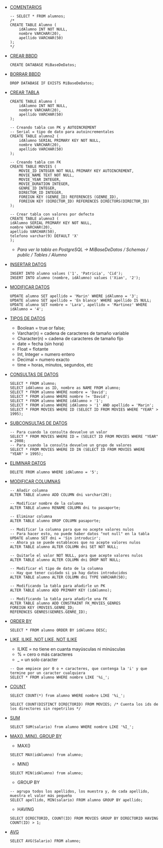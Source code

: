- [COMENTARIOS]()
	~~~
 	-- SELECT * FROM alumnos;
	/*
  	CREATE TABLE Alumno (
		idAlumno INT NOT NULL,
		nombre VARCHAR(20),
		apellido VARCHAR(50)
	);
	*/
   	~~~
   	
- [CREAR BBDD]()
	~~~
	CREATE DATABASE MiBaseDeDatos;
	~~~
- [BORRAR BBDD]()
	~~~
	DROP DATABASE IF EXISTS MiBaseDeDatos;
	~~~

 - [CREAR TABLA]()
	~~~
	CREATE TABLE Alumno (
		idAlumno INT NOT NULL,
		nombre VARCHAR(20),
		apellido VARCHAR(50)
	);
	~~~
 	~~~
  	-- Creando tabla con PK y AUTOINCREMENT
	-- Serial = tipo de dato para autoincrementales
	CREATE TABLE alumno2 (
		idAlumno SERIAL PRIMARY KEY NOT NULL,
		nombre VARCHAR(20),
		apellido VARCHAR(50)
	);
  	~~~
  	~~~
  	-- Creando tabla con FK
	CREATE TABLE MOVIES (
   		MOVIE_ID INTEGER NOT NULL PRIMARY KEY AUTOINCREMENT,
   		MOVIE_NAME TEXT NOT NULL,
   		MOVIE_YEAR INTEGER,
   		MOVIE_DURATION INTEGER,
   		GENRE_ID INTEGER,
   		DIRECTOR_ID INTEGER,
   		FOREIGN KEY (GENRE_ID) REFERENCES (GENRE_ID),
   		FOREIGN KEY (DIRECTOR_ID) REFERENCES DIRECTORS(DIRECTOR_ID)
	);
  	~~~
  	~~~
   	-- Crear tabla con valores por defecto
	CREATE TABLE alumno3 (
	idAlumno SERIAL PRIMARY KEY NOT NULL,
	nombre VARCHAR(20),
	apellido VARCHAR(50),
	telefono varchar(9) DEFAULT 'X'
	);
	~~~
   	- *Para ver la tabla en PostgreSQL -> MiBaseDeDatos / Schemas / public / Tables / Alumno*
- [INSERTAR DATOS]()
	~~~
	INSERT INTO alumno values ('1', 'Patricia', 'Cid');
	INSERT INTO alumno (nombre, idAlumno) values ('Xian', '2');
	~~~
- [MODIFICAR DATOS]()
	~~~
	UPDATE alumno SET apellido = 'Marin' WHERE idAlumno = '3';
	UPDATE alumno SET apellido = 'En blanco' WHERE apellido IS NULL;
	UPDATE alumno SET nombre = 'Lara', apellido = 'Martinez' WHERE idAlumno = '4';
	~~~
- [TIPOS DE DATOS]()
  	- Boolean = true or false;
 	- Varchar(n) = cadena de caracteres de tamaño variable
  	- Character(n) = cadena de caracteres de tamaño fijo
  	- date = fecha (sin hora)
  	- Float = flotante
  	- Int, Integer = numero entero
  	- Decimal = numero exacto
  	- time = horas, minutos, segundos, etc
- [CONSULTAS DE DATOS]()
	~~~
	SELECT * FROM alumno;
	SELECT idAlumno as ID, nombre as NAME FROM alumno;
	SELECT * FROM alumno WHERE nombre = 'David';
	SELECT * FROM alumno WHERE nombre != 'David';
	SELECT * FROM alumno WHERE idAlumno > '1';
	SELECT * FROM alumno WHERE idAlumno > '1' AND apellido = 'Marin';
 	SELECT * FROM MOVIES WHERE ID (SELECT ID FROM MOVIES WHERE "YEAR" > 1995);
	~~~
 - [SUBCONSULTAS DE DATOS]()
	~~~
 	-- Para cuando la consulta devuelve un valor
 	SELECT * FROM MOVIES WHERE ID = (SELECT ID FROM MOVIES WHERE "YEAR" = 2008;
 	-- Para cuando la consulta devuelve un grupo de valores
 	SELECT * FROM MOVIES WHERE ID IN (SELECT ID FROM MOVIES WHERE "YEAR" > 1995);
	~~~
- [ELIMINAR DATOS]()
	~~~
	DELETE FROM alumno WHERE idAlumno = '5';
	~~~
- [MODIFICAR COLUMNAS]()
	~~~
	-- Añadir columna
	ALTER TABLE alumno ADD COLUMN dni varchar(20);
	~~~
 
 	~~~
	-- Modificar nombre de la columna
	ALTER TABLE alumno RENAME COLUMN dni to pasaporte;
	~~~
  
  	~~~
	-- Eliminar columna
	ALTER TABLE alumno DROP COLUMN pasaporte;
	~~~
   
   	~~~
	-- Modificar la columna para que no acepte valores nulos
	-- Para hacer esto, no puede haber datos "not null" en la tabla
	UPDATE alumno SET dni = 'Sin introducir';
	-- Ahora ya se puede estableces que no acepte valores nulos
	ALTER TABLE alumno ALTER COLUMN dni SET NOT NULL;
   	~~~
    
  	~~~
	-- Quitarle el valor NOT NULL, para que acepte valores nulos
	ALTER TABLE alumno ALTER COLUMN dni DROP NOT NULL;
	~~~

 	~~~
	-- Modificar el tipo de dato de la columna
	-- Hay que tener cuidado si ya hay datos introducidos
	ALTER TABLE alumno ALTER COLUMN dni TYPE VARCHAR(50);
  	~~~
  
	~~~
 	-- Modificando la tabla para añadirle un PK
	ALTER TABLE alumno ADD PRIMARY KEY (idAlumno);
	~~~

 	~~~
 	-- Modificando la tabla para añadirle una FK
	ALTER TABLE alumno ADD CONSTRAINT FK_MOVIES_GENRES
  	FOREIGN KEY (MOVIES.GENRE_ID;
  	REFERENCES GENRES(GENRES.GENRE_ID);
	~~~
 - [ORDER BY]()
	~~~
	SELECT * FROM alumno ORDER BY idAlumno DESC;
	~~~
 - [LIKE, ILIKE, NOT LIKE, NOT ILIKE]()
   	- ILIKE = no tiene en cuanta mayúsculas ni minúsculas
   	- % = cero o más caracteres
   	- _ = un solo caracter
	~~~
	-- Que empiece por 0 o + caracteres, que contenga la 'i' y que termine por un caracter cualquiera
 	SELECT * FROM alumno WHERE nombre LIKE '%i_';
	~~~
 - [COUNT]()
	~~~
	SELECT COUNT(*) from alumno WHERE nombre LIKE '%i_';
	~~~
 	~~~
	SELECT COUNT(DISTINCT DIRECTORID) FROM MOVIES; /* Cuenta los ids de los directores sin repetrilos */
	~~~
 - [SUM]()
	~~~
	SELECT SUM(salario) from alumno WHERE nombre LIKE '%I_';
	~~~
- [MAX(), MIN(), GROUP BY]()
  	- MAX()
	~~~
	SELECT MAX(idAlumno) from alumno;
	~~~
 	- MIN()
	~~~
	SELECT MIN(idAlumno) from alumno;
	~~~
 	- GROUP BY
	~~~
	-- agrupa todos los apellidos, los muestra y, de cada apellido, muestra el valor más pequeño
	SELECT apellido, MIN(salario) FROM alumno GROUP BY apellido;
	~~~
 	- HAVING
	~~~
	SELECT DIRECTORID, COUNT(ID) FROM MOVIES GROUP BY DIRECTORID HAVING COUNT(ID) > 1;
	~~~
 - [AVG]()
	~~~
	SELECT AVG(Salario) FROM alumno;
	~~~
